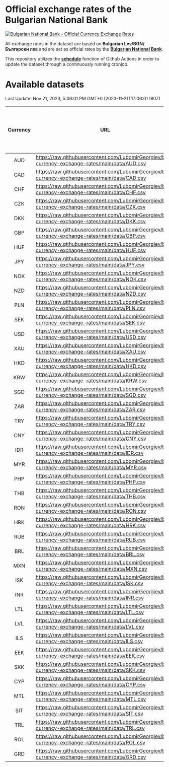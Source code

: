 # Official exchange rates of the Bulgarian National Bank

[![Bulgarian National Bank - Official Currency Exchange Rates](https://github.com/LubomirGeorgiev/bnb-currency-exchange-rates/actions/workflows/update-rates.yml/badge.svg?branch=main)](https://github.com/LubomirGeorgiev/bnb-currency-exchange-rates/actions/workflows/update-rates.yml)

All exchange rates in the dataset are based on **Bulgarian Lev/BGN/Български лев** and are set as official rates by the [**Bulgarian National Bank**](https://www.bnb.bg/Statistics/StExternalSector/StExchangeRates/StERForeignCurrencies/index.htm?toLang=_EN).

This repository utilizes the [**schedule**](https://docs.github.com/en/actions/reference/events-that-trigger-workflows) function of Github Actions in order to update the dataset through a continuously running cronjob.

# Available datasets

<!-- START LINKS (DO NOT EVER FU*ING DELETE THIS COMMENT FOR THE LOVE OF YOUR LIFE!!! IF YOU ARE CURIOS HOW IT WORKS, YOU CAN HAVE A LOOK AT ./src/updateReadme.ts) -->

Last Update: Nov 21, 2023, 5:06:01 PM GMT+0 (2023-11-21T17:06:01.180Z)

| Currency | URL                                                                                             | Number of records | Number of missing days that were filled in |
| :------: | ----------------------------------------------------------------------------------------------- | :---------------: | :----------------------------------------: |
|   AUD    | https://raw.githubusercontent.com/LubomirGeorgiev/bnb-currency-exchange-rates/main/data/AUD.csv |       8691        |                    2689                    |
|   CAD    | https://raw.githubusercontent.com/LubomirGeorgiev/bnb-currency-exchange-rates/main/data/CAD.csv |       8691        |                    2689                    |
|   CHF    | https://raw.githubusercontent.com/LubomirGeorgiev/bnb-currency-exchange-rates/main/data/CHF.csv |       8691        |                    2689                    |
|   CZK    | https://raw.githubusercontent.com/LubomirGeorgiev/bnb-currency-exchange-rates/main/data/CZK.csv |       8691        |                    2689                    |
|   DKK    | https://raw.githubusercontent.com/LubomirGeorgiev/bnb-currency-exchange-rates/main/data/DKK.csv |       8691        |                    2689                    |
|   GBP    | https://raw.githubusercontent.com/LubomirGeorgiev/bnb-currency-exchange-rates/main/data/GBP.csv |       8691        |                    2689                    |
|   HUF    | https://raw.githubusercontent.com/LubomirGeorgiev/bnb-currency-exchange-rates/main/data/HUF.csv |       8691        |                    2689                    |
|   JPY    | https://raw.githubusercontent.com/LubomirGeorgiev/bnb-currency-exchange-rates/main/data/JPY.csv |       8691        |                    2689                    |
|   NOK    | https://raw.githubusercontent.com/LubomirGeorgiev/bnb-currency-exchange-rates/main/data/NOK.csv |       8691        |                    2689                    |
|   NZD    | https://raw.githubusercontent.com/LubomirGeorgiev/bnb-currency-exchange-rates/main/data/NZD.csv |       8691        |                    2689                    |
|   PLN    | https://raw.githubusercontent.com/LubomirGeorgiev/bnb-currency-exchange-rates/main/data/PLN.csv |       8691        |                    2689                    |
|   SEK    | https://raw.githubusercontent.com/LubomirGeorgiev/bnb-currency-exchange-rates/main/data/SEK.csv |       8691        |                    2689                    |
|   USD    | https://raw.githubusercontent.com/LubomirGeorgiev/bnb-currency-exchange-rates/main/data/USD.csv |       8691        |                    2689                    |
|   XAU    | https://raw.githubusercontent.com/LubomirGeorgiev/bnb-currency-exchange-rates/main/data/XAU.csv |       8691        |                    2691                    |
|   HKD    | https://raw.githubusercontent.com/LubomirGeorgiev/bnb-currency-exchange-rates/main/data/HKD.csv |       8391        |                    2600                    |
|   KRW    | https://raw.githubusercontent.com/LubomirGeorgiev/bnb-currency-exchange-rates/main/data/KRW.csv |       8391        |                    2600                    |
|   SGD    | https://raw.githubusercontent.com/LubomirGeorgiev/bnb-currency-exchange-rates/main/data/SGD.csv |       8391        |                    2600                    |
|   ZAR    | https://raw.githubusercontent.com/LubomirGeorgiev/bnb-currency-exchange-rates/main/data/ZAR.csv |       8391        |                    2600                    |
|   TRY    | https://raw.githubusercontent.com/LubomirGeorgiev/bnb-currency-exchange-rates/main/data/TRY.csv |       6873        |                    2130                    |
|   CNY    | https://raw.githubusercontent.com/LubomirGeorgiev/bnb-currency-exchange-rates/main/data/CNY.csv |       6753        |                    2094                    |
|   IDR    | https://raw.githubusercontent.com/LubomirGeorgiev/bnb-currency-exchange-rates/main/data/IDR.csv |       6753        |                    2094                    |
|   MYR    | https://raw.githubusercontent.com/LubomirGeorgiev/bnb-currency-exchange-rates/main/data/MYR.csv |       6753        |                    2094                    |
|   PHP    | https://raw.githubusercontent.com/LubomirGeorgiev/bnb-currency-exchange-rates/main/data/PHP.csv |       6753        |                    2094                    |
|   THB    | https://raw.githubusercontent.com/LubomirGeorgiev/bnb-currency-exchange-rates/main/data/THB.csv |       6753        |                    2094                    |
|   RON    | https://raw.githubusercontent.com/LubomirGeorgiev/bnb-currency-exchange-rates/main/data/RON.csv |       6694        |                    2076                    |
|   HRK    | https://raw.githubusercontent.com/LubomirGeorgiev/bnb-currency-exchange-rates/main/data/HRK.csv |       6429        |                    1993                    |
|   RUB    | https://raw.githubusercontent.com/LubomirGeorgiev/bnb-currency-exchange-rates/main/data/RUB.csv |       6125        |                    1896                    |
|   BRL    | https://raw.githubusercontent.com/LubomirGeorgiev/bnb-currency-exchange-rates/main/data/BRL.csv |       5783        |                    1797                    |
|   MXN    | https://raw.githubusercontent.com/LubomirGeorgiev/bnb-currency-exchange-rates/main/data/MXN.csv |       5783        |                    1797                    |
|   ISK    | https://raw.githubusercontent.com/LubomirGeorgiev/bnb-currency-exchange-rates/main/data/ISK.csv |       5691        |                    1767                    |
|   INR    | https://raw.githubusercontent.com/LubomirGeorgiev/bnb-currency-exchange-rates/main/data/INR.csv |       5414        |                    1681                    |
|   LTL    | https://raw.githubusercontent.com/LubomirGeorgiev/bnb-currency-exchange-rates/main/data/LTL.csv |       5158        |                    1587                    |
|   LVL    | https://raw.githubusercontent.com/LubomirGeorgiev/bnb-currency-exchange-rates/main/data/LVL.csv |       4795        |                    1475                    |
|   ILS    | https://raw.githubusercontent.com/LubomirGeorgiev/bnb-currency-exchange-rates/main/data/ILS.csv |       4688        |                    1460                    |
|   EEK    | https://raw.githubusercontent.com/LubomirGeorgiev/bnb-currency-exchange-rates/main/data/EEK.csv |       4000        |                    1226                    |
|   SKK    | https://raw.githubusercontent.com/LubomirGeorgiev/bnb-currency-exchange-rates/main/data/SKK.csv |       2972        |                    914                     |
|   CYP    | https://raw.githubusercontent.com/LubomirGeorgiev/bnb-currency-exchange-rates/main/data/CYP.csv |       2904        |                    888                     |
|   MTL    | https://raw.githubusercontent.com/LubomirGeorgiev/bnb-currency-exchange-rates/main/data/MTL.csv |       2604        |                    799                     |
|   SIT    | https://raw.githubusercontent.com/LubomirGeorgiev/bnb-currency-exchange-rates/main/data/SIT.csv |       2542        |                    778                     |
|   TRL    | https://raw.githubusercontent.com/LubomirGeorgiev/bnb-currency-exchange-rates/main/data/TRL.csv |       1816        |                    557                     |
|   ROL    | https://raw.githubusercontent.com/LubomirGeorgiev/bnb-currency-exchange-rates/main/data/ROL.csv |       1697        |                    524                     |
|   GRD    | https://raw.githubusercontent.com/LubomirGeorgiev/bnb-currency-exchange-rates/main/data/GRD.csv |        359        |                    107                     |

<!-- END LINKS (DO NOT EVER FU*ING DELETE THIS COMMENT FOR THE LOVE OF YOUR LIFE!!! IF YOU ARE CURIOS HOW IT WORKS, YOU CAN HAVE A LOOK AT ./src/updateReadme.ts) -->
